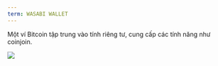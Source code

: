 ```yaml
---
term: WASABI WALLET
---
```


Một ví Bitcoin tập trung vào tính riêng tư, cung cấp các tính năng như coinjoin.

![](../../dictionnaire/assets/48.png)